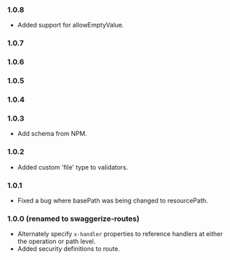 ### 1.0.8

- Added support for allowEmptyValue.

### 1.0.7

### 1.0.6

### 1.0.5

### 1.0.4

### 1.0.3

- Add schema from NPM.

### 1.0.2

- Added custom 'file' type to validators.

### 1.0.1

- Fixed a bug where basePath was being changed to resourcePath.

### 1.0.0 (renamed to swaggerize-routes)

- Alternately specify `x-handler` properties to reference handlers at either the operation or path level.
- Added security definitions to route.

